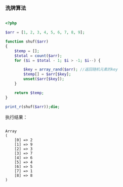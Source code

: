 ### 洗牌算法

```php

<?php

$arr = [1, 2, 3, 4, 5, 6, 7, 8, 9];

function shuf($arr)
{
    $temp = [];
    $total = count($arr);
    for ($i = $total - 1; $i > -1; $i--) {

        $key = array_rand($arr); //返回随机元素的key
        $temp[] = $arr[$key];
        unset($arr[$key]);
    }

    return $temp;
}

print_r(shuf($arr));die;

```

执行结果：

<code>
Array
(
    [0] => 2
    [1] => 9
    [2] => 3
    [3] => 7
    [4] => 6
    [5] => 4
    [6] => 5
    [7] => 1
    [8] => 8
)
</code>